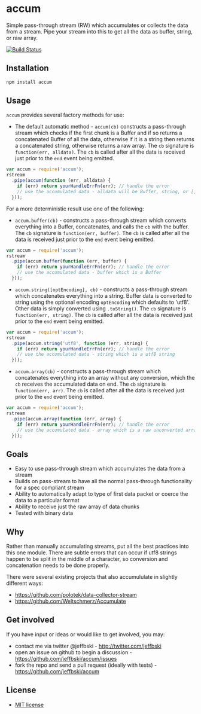 # accum

Simple pass-through stream (RW) which accumulates or collects the data from a stream. Pipe your stream into this to get all the data as buffer, string, or raw array.

[![Build Status](https://secure.travis-ci.org/jeffbski/accum.png?branch=master)](http://travis-ci.org/jeffbski/accum)

## Installation


```bash
npm install accum
```

## Usage

`accum` provides several factory methods for use:

 - The default automatic method - `accum(cb)` constructs a pass-through stream which checks if the first chunk is a Buffer and if so returns a concatenated Buffer of all the data, otherwise if it is a string then returns a concatenated string, otherwise returns a raw array. The `cb` signature is `function(err, alldata)`. The `cb` is called after all the data is received just prior to the `end` event being emitted.

```javascript
var accum = require('accum');
rstream
  .pipe(accum(function (err, alldata) {
    if (err) return yourHandleErrFn(err); // handle the error
    // use the accumulated data - alldata will be Buffer, string, or []
  }));
```

For a more deterministic result use one of the following:

 - `accum.buffer(cb)` - constructs a pass-through stream which converts everything into a Buffer, concatenates, and calls the `cb` with the buffer. The `cb` signature is `function(err, buffer)`. The `cb` is called after all the data is received just prior to the `end` event being emitted.

```javascript
var accum = require('accum');
rstream
  .pipe(accum.buffer(function (err, buffer) {
    if (err) return yourHandleErrFn(err); // handle the error
    // use the accumulated data - buffer which is a Buffer
  }));
```

 - `accum.string([optEncoding], cb)` - constructs a pass-through stream which concatenates everything into a string. Buffer data is converted to string using the optional encoding `optEncoding` which defaults to 'utf8'. Other data is simply converted using `.toString()`. The `cb` signature is `function(err, string)`. The `cb` is called after all the data is received just prior to the `end` event being emitted.

```javascript
var accum = require('accum');
rstream
  .pipe(accum.string('utf8', function (err, string) {
    if (err) return yourHandleErrFn(err); // handle the error
    // use the accumulated data - string which is a utf8 string
  }));
```

 - `accum.array(cb)` - constructs a pass-through stream which concatenates everything into an array without any conversion, which the `cb` receives the accumulated data on end. The `cb` signature is `function(err, arr)`. The `cb` is called after all the data is received just prior to the `end` event being emitted.

```javascript
var accum = require('accum');
rstream
  .pipe(accum.array(function (err, array) {
    if (err) return yourHandleErrFn(err); // handle the error
    // use the accumulated data - array which is a raw unconverted array of data chunks
  }));
```

## Goals

 - Easy to use pass-through stream which accumulates the data from a stream
 - Builds on pass-stream to have all the normal pass-through functionality for a spec compliant stream
 - Ability to automatically adapt to type of first data packet or coerce the data to a particular format
 - Ability to receive just the raw array of data chunks
 - Tested with binary data

## Why

Rather than manually accumulating streams, put all the best practices into this one module. There are subtle errors that can occur if utf8 strings happen to be split in the middle of a character, so conversion and concatenation needs to be done properly.

There were several existing projects that also accumululate in slightly different ways:

 - https://github.com/polotek/data-collector-stream
 - https://github.com/Weltschmerz/Accumulate

## Get involved

If you have input or ideas or would like to get involved, you may:

 - contact me via twitter @jeffbski  - <http://twitter.com/jeffbski>
 - open an issue on github to begin a discussion - <https://github.com/jeffbski/accum/issues>
 - fork the repo and send a pull request (ideally with tests) - <https://github.com/jeffbski/accum>

## License

 - [MIT license](http://github.com/jeffbski/accum/raw/master/LICENSE)


